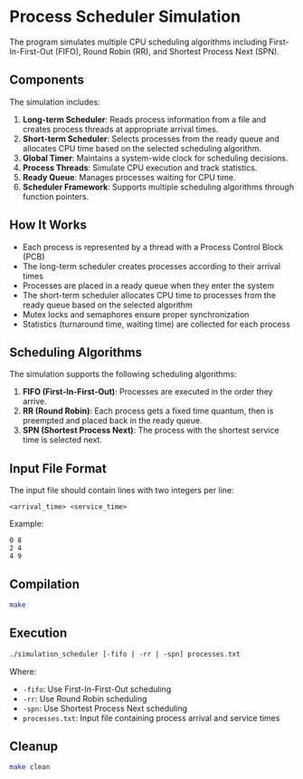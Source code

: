 # Process Scheduler Simulation

The program simulates multiple CPU scheduling algorithms including First-In-First-Out (FIFO), Round Robin (RR), and Shortest Process Next (SPN).

## Components

The simulation includes:

1. **Long-term Scheduler**: Reads process information from a file and creates process threads at appropriate arrival times.
2. **Short-term Scheduler**: Selects processes from the ready queue and allocates CPU time based on the selected scheduling algorithm.
3. **Global Timer**: Maintains a system-wide clock for scheduling decisions.
4. **Process Threads**: Simulate CPU execution and track statistics.
5. **Ready Queue**: Manages processes waiting for CPU time.
6. **Scheduler Framework**: Supports multiple scheduling algorithms through function pointers.

## How It Works

- Each process is represented by a thread with a Process Control Block (PCB)
- The long-term scheduler creates processes according to their arrival times
- Processes are placed in a ready queue when they enter the system
- The short-term scheduler allocates CPU time to processes from the ready queue based on the selected algorithm
- Mutex locks and semaphores ensure proper synchronization
- Statistics (turnaround time, waiting time) are collected for each process

## Scheduling Algorithms

The simulation supports the following scheduling algorithms:

1. **FIFO (First-In-First-Out)**: Processes are executed in the order they arrive.
2. **RR (Round Robin)**: Each process gets a fixed time quantum, then is preempted and placed back in the ready queue.
3. **SPN (Shortest Process Next)**: The process with the shortest service time is selected next.

## Input File Format

The input file should contain lines with two integers per line:
```
<arrival_time> <service_time>
```

Example:
```
0 8
2 4
4 9
```

## Compilation

```bash
make
```

## Execution

```bash
./simulation_scheduler [-fifo | -rr | -spn] processes.txt
```

Where:
- `-fifo`: Use First-In-First-Out scheduling
- `-rr`: Use Round Robin scheduling
- `-spn`: Use Shortest Process Next scheduling
- `processes.txt`: Input file containing process arrival and service times

## Cleanup

```bash
make clean
```

